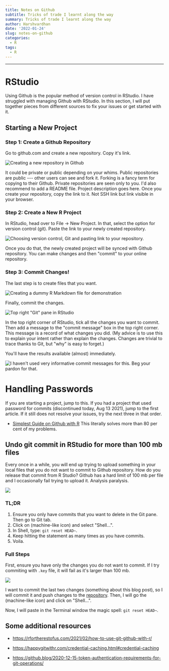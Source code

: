 ```yaml
---
title: Notes on Github
subtitle: Tricks of trade I learnt along the way
summary: Tricks of trade I learnt along the way
author: Harshvardhan
date: '2022-01-24'
slug: notes-on-github
categories:
  - R
tags:
  - R
---
```


------------------------------------------------------------------------

# RStudio

Using Github is the popular method of version control in RStudio. I have struggled with managing Github with RStudio. In this section, I will put together pieces from different sources to fix your issues or get started with it.

## Starting a New Project

### Step 1: Create a Github Repository

Go to github.com and create a new repository. Copy it's link.

![Creating a new repository in Github](images/Screen%20Shot%202022-02-19%20at%2011.19.01%20PM.png)

It could be private or public depending on your whims. Public repositories are public --- other users can see and fork it. Forking is a fancy term for copying to their Github. Private repositories are seen only to you. I'd also recommend to add a README file. Project description goes here. Once you create your repository, copy the link to it. Not SSH link but link visible in your browser.

### Step 2: Create a New R Project

In RStudio, head over to File -\> New Project. In that, select the option for version control (git). Paste the link to your newly created repository.

![Choosing version control, Git and pasting link to your repository.](images/Screen%20Shot%202022-02-19%20at%2011.23.05%20PM.png)

Once you do that, the newly created project will be synced with Github repository. You can make changes and then "commit" to your online repository.

### Step 3: Commit Changes!

The last step is to create files that you want.

![Creating a dummy R Markdown file for demonstration](images/Screen%20Shot%202022-02-19%20at%2011.40.18%20PM.png)

Finally, commit the changes.

![Top right "Git" pane in RStudio](images/Screen%20Shot%202022-02-19%20at%2011.29.32%20PM.png)

In the top right corner of RStudio, tick all the changes you want to commit. Then add a message to the "commit message" box in the top right corner. This message is a record of what changes you did. (My advice is to use this to explain your intent rather than explain the changes. Changes are trivial to trace thanks to Git, but "why" is easy to forget.)

You'll have the results available (almost) immediately.

![I haven't used very informative commit messages for this. Beg your pardon for that.](images/Screen%20Shot%202022-02-19%20at%2011.45.29%20PM.png)

# Handling Passwords

If you are starting a project, jump to this. If you had a project that used password for commits (discontinued today, Aug 13 2021), jump to the first article. If it still does not resolve your issues, try the next three in that order.

-   [Simplest Guide on Github with R](https://gist.github.com/Z3tt/3dab3535007acf108391649766409421) This literally solves more than 80 per cent of my problems.

## Undo git commit in RStudio for more than 100 mb files

Every once in a while, you will end up trying to upload something in your local files that you do not want to commit to Github repository. How do you release that commit from R Studio? Github has a hard limit of 100 mb per file and I occasionally fail trying to upload it. Analysis paralysis.

![](images/Screen%20Shot%202022-01-24%20at%205.55.28%20PM.png)

### TL;DR

1.  Ensure you only have commits that you want to delete in the Git pane. Then go to Git tab.
2.  Click on <i class="fas fa-cog"></i> (machine-like icon) and select "Shell...".
3.  In Shell, type: `git reset HEAD~`.
4.  Keep hitting the statement as many times as you have commits.
5.  Voila.

### Full Steps

First, ensure you have only the changes you do not want to commit. If I try commiting with `.key` file, it will fail as it's larger than 100 mb.

![](images/Screen%20Shot%202022-01-24%20at%205.45.58%20PM.png)

I want to commit the last two changes (something about this blog post), so I will commit it and push changes to the [repository](https://github.com/harshvardhaniimi/personal-website). Then, I will go the <i class="fas fa-cog"></i> (machine-like icon) and click on "Shell...".

Now, I will paste in the Terminal window the magic spell: `git reset HEAD~`.

## Some additional resources

-   <https://rfortherestofus.com/2021/02/how-to-use-git-github-with-r/>

-   <https://happygitwithr.com/credential-caching.html#credential-caching>

-   <https://github.blog/2020-12-15-token-authentication-requirements-for-git-operations/>
